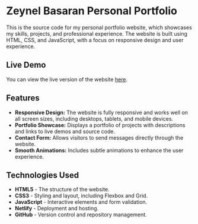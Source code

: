 # Zeynel Basaran Personal Portfolio

This is the source code for my personal portfolio website, which showcases my skills, projects, and professional experience. The website is built using HTML, CSS, and JavaScript, with a focus on responsive design and user experience.

## Live Demo

You can view the live version of the website [here](https://zeynelbasaran.netlify.app/).

## Features

- **Responsive Design:** The website is fully responsive and works well on all screen sizes, including desktops, tablets, and mobile devices.
- **Portfolio Showcase:** Displays a portfolio of projects with descriptions and links to live demos and source code.
- **Contact Form:** Allows visitors to send messages directly through the website.
- **Smooth Animations:** Includes subtle animations to enhance the user experience.

## Technologies Used

- **HTML5** - The structure of the website.
- **CSS3** - Styling and layout, including Flexbox and Grid.
- **JavaScript** - Interactive elements and form validation.
- **Netlify** - Deployment and hosting.
- **GitHub** - Version control and repository management.


